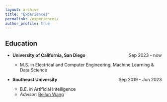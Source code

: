 ```yaml
---
layout: archive
title: "Experiences"
permalink: /experiences/
author_profile: true
---
```


## Education
* <b>University of California, San Diego</b> <span style="float:right;"> Sep 2023 - now </span>
    * M.S. in Electrical and Computer Engineering, Machine Learning & Data Science

* <b>Southeast University</b> <span style="float:right;"> Sep 2019 - Jun 2023 </span>
    * B.E. in Artificial Intelligence
    * <i>Advisor</i>: [Beilun Wang](https://cse.seu.edu.cn/_s191/2019/0105/c23024a257533/page.psp)
